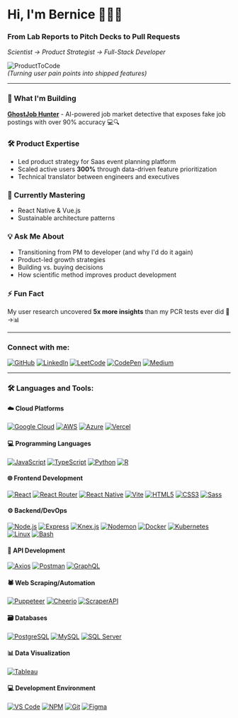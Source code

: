 # Hi, I'm Bernice 👩🏽‍💻

### From Lab Reports to Pitch Decks to Pull Requests  
*Scientist → Product Strategist → Full-Stack Developer*

![ProductToCode](https://media.giphy.com/media/L1R1tvI9svkIWwpVYr/giphy.gif)  
*(Turning user pain points into shipped features)*

---

### 🚀 What I'm Building  
[**GhostJob Hunter**](https://github.com/ghostjobhunter) - AI-powered job market detective that exposes fake job postings with over 90% accuracy 💻🔍  

### 🛠️ Product Expertise  
- Led product strategy for Saas event planning platform  
- Scaled active users **300%** through data-driven feature prioritization  
- Technical translator between engineers and executives  

### 🌱 Currently Mastering  
- React Native & Vue.js  
- Sustainable architecture patterns  

### 💡 Ask Me About  
- Transitioning from PM to developer (and why I'd do it again)
- Product-led growth strategies  
- Building vs. buying decisions  
- How scientific method improves product development  

### ⚡ Fun Fact  
My user research uncovered **5x more insights** than my PCR tests ever did 🧪→📊  

---

### Connect with me:

[![GitHub](https://img.shields.io/badge/GitHub-181717?style=for-the-badge&logo=github&logoColor=white)](https://github.com/itsdbernice)
[![LinkedIn](https://img.shields.io/badge/LinkedIn-0A66C2?style=for-the-badge&logo=linkedin&logoColor=white)](https://linkedin.com/in/itsdbernice)
[![LeetCode](https://img.shields.io/badge/LeetCode-FFA116?style=for-the-badge&logo=leetcode&logoColor=black)](https://www.leetcode.com/itsdbernice)
[![CodePen](https://img.shields.io/badge/CodePen-000000?style=for-the-badge&logo=codepen&logoColor=white)](https://codepen.io/itsdbernice)
[![Medium](https://img.shields.io/badge/Medium-12100E?style=for-the-badge&logo=medium&logoColor=white)](https://medium.com/@itsdbernice)

---
### 🛠️ Languages and Tools:

#### ☁️ Cloud Platforms
[![Google Cloud](https://img.shields.io/badge/Google_Cloud-%234285F4.svg?style=for-the-badge&logo=google-cloud&logoColor=white)](https://cloud.google.com)
[![AWS](https://img.shields.io/badge/AWS-%23FF9900.svg?style=for-the-badge&logo=amazon-aws&logoColor=white)](https://aws.amazon.com)
[![Azure](https://img.shields.io/badge/Azure-%230072C6.svg?style=for-the-badge&logo=microsoft-azure&logoColor=white)](https://azure.microsoft.com)
[![Vercel](https://img.shields.io/badge/Vercel-%23000000.svg?style=for-the-badge&logo=vercel&logoColor=white)](https://vercel.com)

#### 💻 Programming Languages
[![JavaScript](https://img.shields.io/badge/JavaScript-%23323330.svg?style=for-the-badge&logo=javascript&logoColor=%23F7DF1E)](https://developer.mozilla.org/en-US/docs/Web/JavaScript)
[![TypeScript](https://img.shields.io/badge/TypeScript-%23007ACC.svg?style=for-the-badge&logo=typescript&logoColor=white)](https://www.typescriptlang.org/)
[![Python](https://img.shields.io/badge/Python-%233776AB.svg?style=for-the-badge&logo=python&logoColor=white)](https://www.python.org)
[![R](https://img.shields.io/badge/R-%23276DC3.svg?style=for-the-badge&logo=r&logoColor=white)](https://www.r-project.org/)

#### 🌐 Frontend Development
[![React](https://img.shields.io/badge/React-%2320232a.svg?style=for-the-badge&logo=react&logoColor=%2361DAFB)](https://reactjs.org/)
[![React Router](https://img.shields.io/badge/React_Router-CA4245.svg?style=for-the-badge&logo=react-router&logoColor=white)](https://reactrouter.com/)
[![React Native](https://img.shields.io/badge/React_Native-%2320232a.svg?style=for-the-badge&logo=react&logoColor=%2361DAFB)](https://reactnative.dev/)
[![Vite](https://img.shields.io/badge/Vite-%23646CFF.svg?style=for-the-badge&logo=vite&logoColor=white)](https://vitejs.dev/)
[![HTML5](https://img.shields.io/badge/HTML5-%23E34F26.svg?style=for-the-badge&logo=html5&logoColor=white)](https://www.w3.org/html/)
[![CSS3](https://img.shields.io/badge/CSS3-%231572B6.svg?style=for-the-badge&logo=css3&logoColor=white)](https://www.w3schools.com/css/)
[![Sass](https://img.shields.io/badge/Sass-%23CC6699.svg?style=for-the-badge&logo=sass&logoColor=white)](https://sass-lang.com)

#### ⚙️ Backend/DevOps
[![Node.js](https://img.shields.io/badge/Node.js-%2343853D.svg?style=for-the-badge&logo=node.js&logoColor=white)](https://nodejs.org)
[![Express](https://img.shields.io/badge/Express-%23000000.svg?style=for-the-badge&logo=express&logoColor=white)](https://expressjs.com)
[![Knex.js](https://img.shields.io/badge/Knex.js-%23E16426.svg?style=for-the-badge&logo=knex&logoColor=white)](https://knexjs.org/)
[![Nodemon](https://img.shields.io/badge/Nodemon-%23323330.svg?style=for-the-badge&logo=nodemon&logoColor=white)](https://nodemon.io/)
[![Docker](https://img.shields.io/badge/Docker-%232496ED.svg?style=for-the-badge&logo=docker&logoColor=white)](https://www.docker.com/)
[![Kubernetes](https://img.shields.io/badge/Kubernetes-%23326CE5.svg?style=for-the-badge&logo=kubernetes&logoColor=white)](https://kubernetes.io)
[![Linux](https://img.shields.io/badge/Linux-%23FCC624.svg?style=for-the-badge&logo=linux&logoColor=black)](https://www.linux.org/)
[![Bash](https://img.shields.io/badge/Bash-%234EAA25.svg?style=for-the-badge&logo=gnu-bash&logoColor=white)](https://www.gnu.org/software/bash/)

#### 🔌 API Development
[![Axios](https://img.shields.io/badge/Axios-%235A29E4.svg?style=for-the-badge&logo=axios&logoColor=white)](https://axios-http.com/)
[![Postman](https://img.shields.io/badge/Postman-%23FF6C37.svg?style=for-the-badge&logo=postman&logoColor=white)](https://www.postman.com/)
[![GraphQL](https://img.shields.io/badge/GraphQL-%23E10098.svg?style=for-the-badge&logo=graphql&logoColor=white)](https://graphql.org/)

#### 🕷️ Web Scraping/Automation
[![Puppeteer](https://img.shields.io/badge/Puppeteer-%2340B5A4.svg?style=for-the-badge&logo=puppeteer&logoColor=white)](https://github.com/puppeteer/puppeteer)
[![Cheerio](https://img.shields.io/badge/Cheerio-%23FF8800.svg?style=for-the-badge&logo=javascript&logoColor=white)](https://cheerio.js.org/)
[![ScraperAPI](https://img.shields.io/badge/ScraperAPI-%2300B0FF.svg?style=for-the-badge&logo=webhooks&logoColor=white)](https://www.scraperapi.com/)

#### 🗃️ Databases
[![PostgreSQL](https://img.shields.io/badge/PostgreSQL-%23316192.svg?style=for-the-badge&logo=postgresql&logoColor=white)](https://www.postgresql.org)
[![MySQL](https://img.shields.io/badge/MySQL-%2300f.svg?style=for-the-badge&logo=mysql&logoColor=white)](https://www.mysql.com/)
[![SQL Server](https://img.shields.io/badge/SQL_Server-%23CC2927.svg?style=for-the-badge&logo=microsoft-sql-server&logoColor=white)](https://www.microsoft.com/en-us/sql-server)

#### 📊 Data Visualization
[![Tableau](https://img.shields.io/badge/Tableau-%23E97627.svg?style=for-the-badge&logo=tableau&logoColor=white)](https://www.tableau.com/)

#### 💻 Development Environment
[![VS Code](https://img.shields.io/badge/VS_Code-%23007ACC.svg?style=for-the-badge&logo=visual-studio-code&logoColor=white)](https://code.visualstudio.com/)
[![NPM](https://img.shields.io/badge/NPM-%23CB3837.svg?style=for-the-badge&logo=npm&logoColor=white)](https://www.npmjs.com/)
[![Git](https://img.shields.io/badge/Git-%23F05032.svg?style=for-the-badge&logo=git&logoColor=white)](https://git-scm.com/)
[![Figma](https://img.shields.io/badge/Figma-%23F24E1E.svg?style=for-the-badge&logo=figma&logoColor=white)](https://www.figma.com/)
